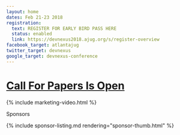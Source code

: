```yaml
---
layout: home
dates: Feb 21-23 2018
registration:
  text: REGISTER FOR EARLY BIRD PASS HERE
  status: enabled
  link: https://devnexus2018.ajug.org/s/register-overview
facebook_target: atlantajug
twitter_target: devnexus
google_target: devnexus-conference
---
```



<div class="navbar">
<h1 class="top-intro"><a href="cfp-details.html">Call For Papers Is Open</a></h1>
</div>

{% include marketing-video.html %}
<div class="row">
      <div class="row featured-header">
        <p>Sponsors</p>
      </div>
      {% include sponsor-listing.md rendering="sponsor-thumb.html" %}
</div>
